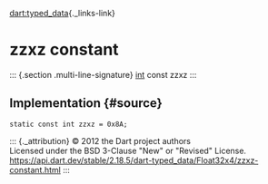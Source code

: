 [dart:typed\_data](../../dart-typed_data/dart-typed_data-library){._links-link}

zzxz constant
=============

::: {.section .multi-line-signature}
[int](../../dart-core/int-class) const zzxz
:::

Implementation {#source}
--------------

``` {.language-dart data-language="dart"}
static const int zzxz = 0x8A;
```

::: {._attribution}
© 2012 the Dart project authors\
Licensed under the BSD 3-Clause \"New\" or \"Revised\" License.\
<https://api.dart.dev/stable/2.18.5/dart-typed_data/Float32x4/zzxz-constant.html>
:::

